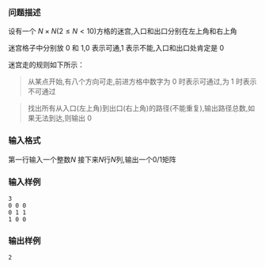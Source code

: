 ### 问题描述
设有一个 $N \times N(2 \leq N \lt 10)$方格的迷宫,入口和出口分别在左上角和右上角

迷宫格子中分别放 $0$ 和 $1$,$0$ 表示可通,$1$ 表示不能,入口和出口处肯定是 $0$

迷宫走的规则如下所示：

>从某点开始,有八个方向可走,前进方格中数字为 $0$ 时表示可通过,为 $1$ 时表示不可通过

> 找出所有从入口(左上角)到出口(右上角)的路径(不能重复),输出路径总数,如果无法到达,则输出 $0$

### 输入格式
第一行输入一个整数$N$
接下来$N$行$N$列,输出一个$0/1$矩阵
### 输入样例
```
3
0 0 0
0 1 1
1 0 0
```
### 输出样例
```
2
```